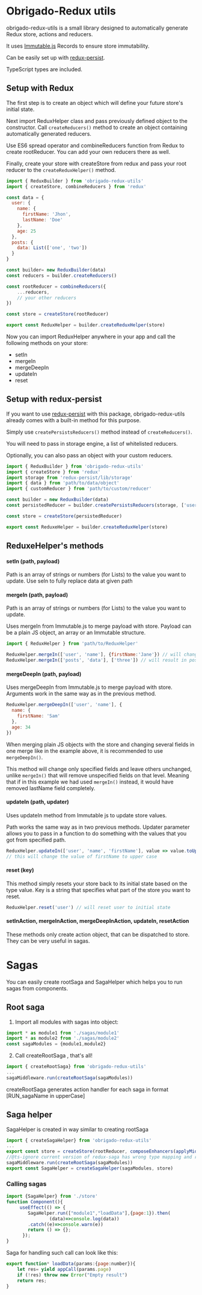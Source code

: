 # Obrigado-Redux utils

obrigado-redux-utils is a small library designed to automatically generate Redux store, actions and reducers. 

It uses [Immutable.js](https://immutable-js.github.io/immutable-js/) Records to ensure store immutability.

Can be easily set up with [redux-persist](https://github.com/rt2zz/redux-persist).

TypeScript types are included.

## Setup with Redux
The first step is to create an object which will define your future store's initial state.

Next import ReduxHelper class and pass previously defined object to the constructor. Call ```createReducers()``` method to create an object containing automatically generated reducers.

Use ES6 spread operator and combineReducers function from Redux to create rootReducer. You can add your own reducers there as well. 

Finally, create your store with createStore from redux and pass your root reducer to the ```createReduxHelper()``` method.

```javascript
import { ReduxBuilder } from 'obrigado-redux-utils'
import { createStore, combineReducers } from 'redux'

const data = {
  user: {
    name: {
      firstName: 'Jhon',
      lastName: 'Doe'
    },
    age: 25
  },
  posts: {
    data: List(['one', 'two'])
  }
}

const builder= new ReduxBuilder(data)
const reducers = builder.createReducers()

const rootReducer = combineReducers({
    ...reducers,
    // your other reducers
})

const store = createStore(rootReducer)

export const ReduxHelper = builder.createReduxHelper(store)
``` 

Now you can import ReduxHelper anywhere in your app and call the following methods on your store:
* setIn
* mergeIn
* mergeDeepIn
* updateIn
* reset

## Setup with redux-persist
If you want to use [redux-persist](https://github.com/rt2zz/redux-persist) with this package, obrigado-redux-utils already comes with a built-in method for this purpose.

Simply use ```createPersistsReducers()``` method instead of ```createReducers()```.

You will need to pass in storage engine, a list of whitelisted reducers. 

Optionally, you can also pass an object with your custom reducers.

```javascript
import { ReduxBuilder } from 'obrigado-redux-utils'
import { createStore } from 'redux'
import storage from 'redux-persist/lib/storage'
import { data } from 'path/to/data/object'
import { customReducer } from 'path/to/custom/reducer'

const builder = new ReduxBuilder(data)
const persistedReducer = builder.createPersistsReducers(storage, ['user', 'custom'], { custom: customReducer })

const store = createStore(persistedReducer)

export const ReduxeHelper = builder.createReduxHelper(store)
```

## ReduxeHelper's  methods 

#### setIn (path, payload)
Path is an array of strings or numbers (for Lists) to the value you want to update.
Use seIn to fully replace data at given path
#### mergeIn (path, payload)
Path is an array of strings or numbers (for Lists) to the value you want to update.

Uses mergeIn from Immutable.js to merge payload with store. Payload can be a plain JS object, an array or an Immutable structure.

```javascript
import { ReduxHelper } from 'path/to/ReduxHelper'

ReduxHelper.mergeIn(['user', 'name'], {firstName:'Jane'}) // will change firstName from John to Jane
ReduxHelper.mergeIn(['posts', 'data'], ['three']) // will result in posts.data = ['one', 'two', 'three']
```
#### mergeDeepIn (path, payload)

Uses mergeDeepIn from Immutable.js to merge payload with store. Arguments work in the same way as in the previous method.

```javascript
ReduxHelper.mergeDeepIn(['user', 'name'], {
  name: {
    firstName: 'Sam'
  },
  age: 34
})
```
When merging plain JS objects with the store and changing several fields in one merge like in the example above, it is recommended to use ```mergeDeepIn()```. 

This method will change only specified fields and leave others unchanged, unlike ```mergeIn()``` that will remove unspecified fields on that level. Meaning that if in this example we had used ```mergeIn()``` instead, it would have removed lastName field completely. 

#### updateIn (path, updater)
Uses updateIn method from Immutable js to update store values.

Path works the same way as in two previous methods.
Updater parameter allows you to pass in a function to do something with the values that you got from specified path.  

```javascript
ReduxHelper.updateIn(['user', 'name', 'firstName'], value => value.toUpperCase())
// this will change the value of firstName to upper case
```

#### reset (key)
This method simply resets your store back to its initial state based on the type value.
Key is a string that specifies what part of the store you want to reset.
```javascript
ReduxHelper.reset('user') // will reset user to initial state
``` 
#### setInAction, mergeInAction, mergeDeepInAction, updateIn, resetAction
These methods only create action object, that can be dispatched to store. They can be very useful in sagas.
# Sagas
You can easily create rootSaga and SagaHelper which helps you to run sagas from components.
## Root saga
1. Import all modules with sagas into object:
```javascript
import * as module1 from './sagas/module1'
import * as module2 from './sagas/module2'
const sagaModules = {module1,module2}
``` 
2. Call createRootSaga , that's all! 
```javascript 
import { createRootSaga} from 'obrigado-redux-utils'
...
sagaMiddleware.run(createRootSaga(sagaModules))
```
createRootSaga generates action handler for each saga in format \[RUN_sagaName in upperCase\]
## Saga helper
SagaHelper is created in way similar to creating rootSaga
```javascript  
import { createSagaHelper} from 'obrigado-redux-utils'
...
export const store = createStore(rootReducer, composeEnhancers(applyMiddleware(sagaMiddleware)))
//@ts-ignore current version of redux-saga has wrong type mapping and reuires 2 args
sagaMiddleware.run(createRootSaga(sagaModules))
export const SagaHelper = createSagaHelper(sagaModules, store)
```
### Calling sagas
```javascript  
import {SagaHelper} from './store'
function Component(){
     useEffect(() => {
        SagaHelper.run(["module1","loadData"],{page:1}).then(
                (data)=>console.log(data))
        .catch((e)=>console.warn(e))
        return () => {};
      });
}
```
Saga for handling such call can look like this:
```javascript   
export function* loadData(params:{page:number}){
    let res= yield appCall(params.page)
    if (!res) throw new Error("Empty result")
    return res;
} 
```
